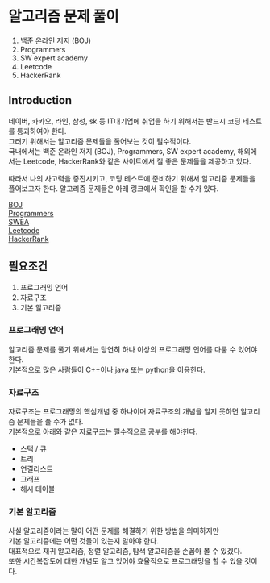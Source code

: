 # 알고리즘 문제 풀이
1. 백준 온라인 저지 (BOJ)
2. Programmers
3. SW expert academy  
4. Leetcode
5. HackerRank

## Introduction
네이버, 카카오, 라인, 삼성, sk 등 IT대기업에 취업을 하기 위해서는 반드시 코딩 테스트를 통과하여야 한다.  
그러기 위해서는 알고리즘 문제들을 풀어보는 것이 필수적이다.  
국내에서는 백준 온라인 저지 (BOJ), Programmers, SW expert academy, 해외에서는 Leetcode, HackerRank와 같은 사이트에서 질 좋은 문제들을 제공하고 있다.

따라서 나의 사고력을 증진시키고, 코딩 테스트에 준비하기 위해서 알고리즘 문제들을 풀어보고자 한다.
알고리즘 문제들은 아래 링크에서 확인을 할 수가 있다.  

[BOJ](https://www.acmicpc.net/)    
[Programmers](https://programmers.co.kr/)    
[SWEA](https://swexpertacademy.com/main/main.do)  
[Leetcode](https://leetcode.com/)  
[HackerRank](https://www.hackerrank.com/)  

## 필요조건
1. 프로그래밍 언어  
2. 자료구조  
3. 기본 알고리즘  

### 프로그래밍 언어
알고리즘 문제를 풀기 위해서는 당연히 하나 이상의 프로그래밍 언어를 다룰 수 있어야 한다.  
기본적으로 많은 사람들이 C++이나 java 또는 python을 이용한다.

### 자료구조
자료구조는 프로그래밍의 핵심개념 중 하나이며 자료구조의 개념을 알지 못하면 알고리즘 문제들을 풀 수가 없다.  
기본적으로 아래와 같은 자료구조는 필수적으로 공부를 해야한다.  

- 스택 / 큐  
- 트리  
- 연결리스트  
- 그래프  
- 해시 테이블

### 기본 알고리즘
사실 알고리즘이라는 말이 어떤 문제를 해결하기 위한 방법을 의미하지만   
기본 알고리즘에는 어떤 것들이 있는지 알아야 한다.    
대표적으로 재귀 알고리즘, 정렬 알고리즘, 탐색 알고리즘을 손꼽아 볼 수 있겠다.  
또한 시간복잡도에 대한 개념도 알고 있어야 효율적으로 프로그래밍을 할 수 있을 것이다.